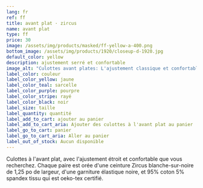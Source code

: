 ```yaml
---
lang: fr
ref: ff
title: avant plat · zircus
name: avant plat
type: ff
price: 30
image: /assets/img/products/masked/ff-yellow-a-400.png
bottom_image: /assets/img/products/1920/closeup-d-1920.jpg
default_color: yellow
description: ajustement serré et confortable
image_alt: "Culottes avant plates: L'ajustement classique et confortable de traditionnel sous-vêtements, avec un style frais audacieux."
label_color: couleur
label_color_yellow: jaune
label_color_teal: sarcelle
label_color_purple: pourpre
label_color_stripe: rayé
label_color_black: noir
label_size: taille
label_quantity: quantité
label_add_to_cart: ajouter au panier
label_add_to_cart_aria: Ajouter des culottes à l'avant plat au panier
label_go_to_cart: panier
label_go_to_cart_aria: Aller au panier
label_out_of_stock: Aucun disponible
---
```


Culottes à l'avant plat, avec l'ajustement étroit et confortable que vous
recherchez. Chaque paire est orée d'une ceinture Zircus blanche-sur-noire de
1,25 po de largeur, d'une garniture élastique noire, et 95% coton 5% spandex
tissu qui est oeko-tex certifié.
